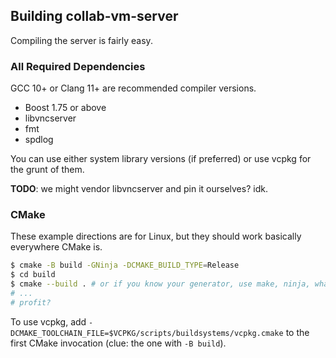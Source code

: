 ## Building collab-vm-server 

Compiling the server is fairly easy.

### All Required Dependencies

GCC 10+ or Clang 11+ are recommended compiler versions.

* Boost 1.75 or above
* libvncserver
* fmt
* spdlog

You can use either system library versions (if preferred) or use vcpkg for the grunt of them.


**TODO**: we might vendor libvncserver and pin it ourselves? idk.

### CMake

These example directions are for Linux, but they should work basically everywhere CMake is.

```bash
$ cmake -B build -GNinja -DCMAKE_BUILD_TYPE=Release
$ cd build
$ cmake --build . # or if you know your generator, use make, ninja, whatever.
# ...
# profit?
```

To use vcpkg, add `-DCMAKE_TOOLCHAIN_FILE=$VCPKG/scripts/buildsystems/vcpkg.cmake` to the first CMake invocation (clue: the one with `-B build`).